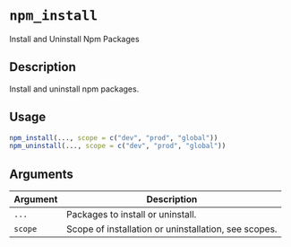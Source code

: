 # `npm_install`

Install and Uninstall Npm Packages


## Description

Install and uninstall npm packages.


## Usage

```r
npm_install(..., scope = c("dev", "prod", "global"))
npm_uninstall(..., scope = c("dev", "prod", "global"))
```


## Arguments

Argument      |Description
------------- |----------------
`...`     |     Packages to install or uninstall.
`scope`     |     Scope of installation or uninstallation, see scopes.


